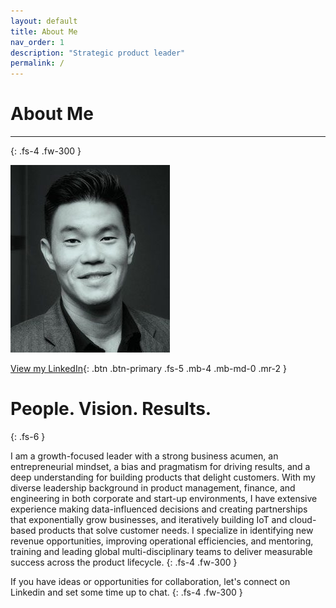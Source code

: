 ```yaml
---
layout: default
title: About Me
nav_order: 1
description: "Strategic product leader"
permalink: /
---
```



# About Me

---
{: .fs-4 .fw-300 }

![](/assets/images/bio-photo-2.jpg)

[View my LinkedIn](https://linkedin.com/in/shaneouchi){: .btn .btn-primary .fs-5 .mb-4 .mb-md-0 .mr-2 }

# People. Vision. Results.
{: .fs-6 }

I am a growth-focused leader with a strong business acumen, an entrepreneurial mindset, a bias and pragmatism for driving results, and a deep understanding for building products that delight customers. With my diverse leadership background in product management, finance, and engineering in both corporate and start-up environments, I have extensive experience making data-influenced decisions and creating partnerships that exponentially grow businesses, and iteratively building IoT and cloud-based products that solve customer needs. I specialize in identifying new revenue opportunities, improving operational efficiencies, and mentoring, training and leading global multi-disciplinary teams to deliver measurable success across the product lifecycle.
{: .fs-4 .fw-300 }

If you have ideas or opportunities for collaboration, let's connect on Linkedin and set some time up to chat.
{: .fs-4 .fw-300 }

